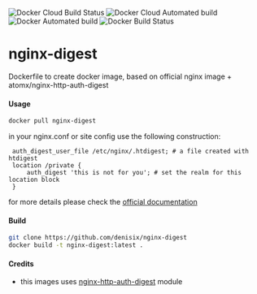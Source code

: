 ![Docker Cloud Build Status](https://img.shields.io/docker/cloud/build/denisix/nginx-digest?style=flat-square)
![Docker Cloud Automated build](https://img.shields.io/docker/cloud/automated/denisix/nginx-digest?style=flat-square)
![Docker Automated build](https://img.shields.io/docker/automated/denisix/nginx-digest?style=flat-square)
![Docker Build Status](https://img.shields.io/docker/build/denisix/nginx-digest?style=flat-square)

# nginx-digest
Dockerfile to create docker image, based on official nginx image + atomx/nginx-http-auth-digest


#### Usage
```bash
docker pull nginx-digest
```

in your nginx.conf or site config use the following construction:
```nginx
 auth_digest_user_file /etc/nginx/.htdigest; # a file created with htdigest
 location /private {
     auth_digest 'this is not for you'; # set the realm for this location block
 }
 ```
 for more details please check the [official documentation](https://github.com/atomx/nginx-http-auth-digest/blob/master/readme.rst#example)

#### Build
```bash
git clone https://github.com/denisix/nginx-digest
docker build -t nginx-digest:latest . 
```
 
#### Credits
 - this images uses [nginx-http-auth-digest](https://github.com/atomx/nginx-http-auth-digest) module
